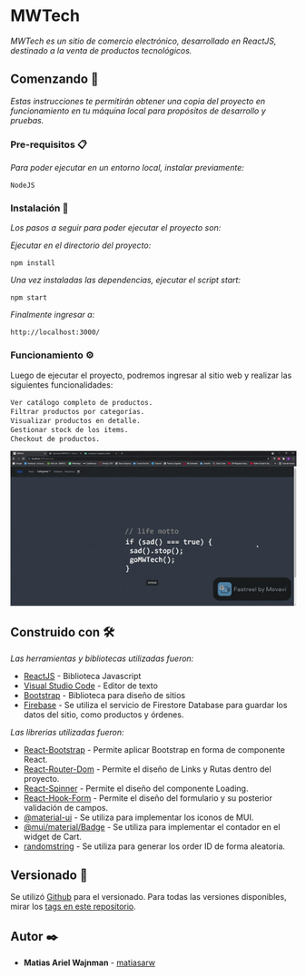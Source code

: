 # MWTech

_MWTech es un sitio de comercio electrónico, desarrollado en ReactJS, destinado a la venta de productos tecnológicos._

## Comenzando 🚀

_Estas instrucciones te permitirán obtener una copia del proyecto en funcionamiento en tu máquina local para propósitos de desarrollo y pruebas._

### Pre-requisitos 📋

_Para poder ejecutar en un entorno local, instalar previamente:_

```
NodeJS
```

### Instalación 🔧

_Los pasos a seguir para poder ejecutar el proyecto son:_

_Ejecutar en el directorio del proyecto:_

```
npm install
```

_Una vez instaladas las dependencias, ejecutar el script start:_

```
npm start
```

_Finalmente ingresar a:_

```
http://localhost:3000/
```

### Funcionamiento ⚙️

Luego de ejecutar el proyecto, podremos ingresar al sitio web y realizar las siguientes funcionalidades:

```
Ver catálogo completo de productos.
Filtrar productos por categorías.
Visualizar productos en detalle.
Gestionar stock de los items.
Checkout de productos.
```
![Gif Funcionamiento](https://github.com/matiasarw/ecommerce-react/blob/entregas_react/gif-funcionamiento.gif)

## Construido con 🛠️

_Las herramientas y bibliotecas utilizadas fueron:_

- [ReactJS](https://es.reactjs.org/) - Biblioteca Javascript
- [Visual Studio Code](https://code.visualstudio.com/) - Editor de texto
- [Bootstrap](https://getbootstrap.com/) - Biblioteca para diseño de sitios
- [Firebase](https://firebase.google.com/) - Se utiliza el servicio de Firestore Database para guardar los datos del sitio, como productos y órdenes.

_Las librerias utilizadas fueron:_

- [React-Bootstrap](https://react-bootstrap.github.io) - Permite aplicar Bootstrap en forma de componente React.
- [React-Router-Dom](https://v5.reactrouter.com) - Permite el diseño de Links y Rutas dentro del proyecto.
- [React-Spinner](https://www.npmjs.com/package/react-spinners) - Permite el diseño del componente Loading.
- [React-Hook-Form](https://react-hook-form.com/) - Permite el diseño del formulario y su posterior validación de campos.
- [@material-ui](https://mui.com/es/components/material-icons/) - Se utiliza para implementar los iconos de MUI.
- [@mui/material/Badge](https://mui.com/components/badges/) - Se utiliza para implementar el contador en el widget de Cart.
- [randomstring](https://www.npmjs.com/package/randomstring) - Se utiliza para generar los order ID de forma aleatoria.

## Versionado 📌

Se utilizó [Github](https://github.com/) para el versionado. Para todas las versiones disponibles, mirar los [tags en este repositorio](https://github.com/matiasarw/ecommerce-react/commits/master).

## Autor ✒️

- **Matias Ariel Wajnman** - [matiasarw](https://github.com/matiasarw)
